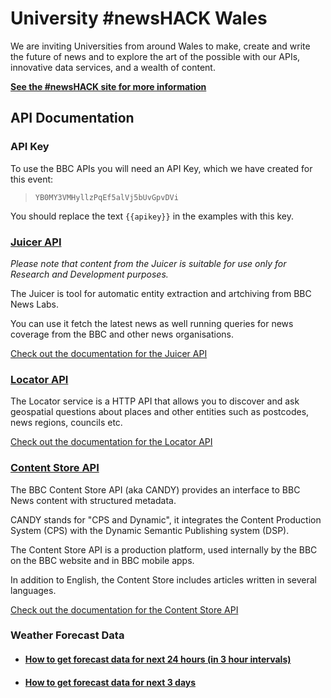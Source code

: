 # University #newsHACK Wales

<p class="lead">
We are inviting Universities from around Wales to make, create and write the future of news and to explore the art of the possible with our APIs, innovative data services, and a wealth of content. 
</p>

**[See the #newsHACK site for more information](http://newshack.co.uk/university-newshack-wales/)**

## API Documentation

### API Key

To use the BBC APIs you will need an API Key, which we have created for this event:

>    `YB0MY3VMHyllzPqEf5alVj5bUvGpvDVi`

You should replace the text `{{apikey}}` in the examples with this key.

### [Juicer API](Juicer.html)

*Please note that content from the Juicer is suitable for use only for Research and Development purposes.*

The Juicer is tool for automatic entity extraction and artchiving from BBC News Labs.

You can use it fetch the latest news as well running queries for news coverage from the BBC and other news organisations.

[Check out the documentation for the Juicer API](Juicer.html)

### [Locator API](Locator.html)

The Locator service is a HTTP API that allows you to discover and ask geospatial questions about places and other entities such as postcodes, news regions, councils etc.

[Check out the documentation for the Locator API](Locator.html)


### [Content Store API](CANDY.html) 

The BBC Content Store API (aka CANDY) provides an interface to BBC News content with structured metadata.

CANDY stands for "CPS and Dynamic", it integrates the Content Production System (CPS) with the Dynamic Semantic Publishing system (DSP).

The Content Store API is a production platform, used internally by the BBC on the BBC website and in BBC mobile apps.

In addition to English, the Content Store includes articles written in several languages.

[Check out the documentation for the Content Store API](CANDY.html)

### Weather Forecast Data

* #### [How to get forecast data for next 24 hours (in 3 hour intervals)](Weather-3-Hourly-Forecast.html)

* #### [How to get forecast data for next 3 days](Weather-3-Day-Forecast.html)


